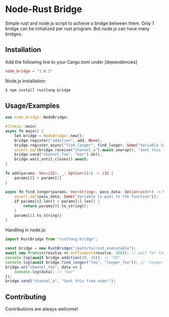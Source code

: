 # Node-Rust Bridge

Simple rust and node.js script to achieve a bridge between them.
Only 1 bridge can be initialized per rust program. But node.js can have many bridges.

## Installation

Add the following line to your Cargo.toml under [dependencies]

```toml
node_bridge = "1.0.2"
```
    
Node.js installation:
```bash
$ npm install rustlang-bridge
```
## Usage/Examples

```rust
use node_bridge::NodeBridge;

#[tokio::main]
async fn main() {
    let bridge = NodeBridge::new();
    bridge.register("addition", add, None);
    bridge.register_async("find_longer", find_longer, Some("Variable to pass to the function"));
    assert_eq!(bridge.receive("channel_a").await.unwrap(), "Sent this from node!");
    bridge.send("channel_foo", "bar").ok();
    bridge.wait_until_closes().await;
}
 
fn add(params: Vec<i32>, _: Option<()>) -> i32 {
    params[0] + params[1]
}
 
async fn find_longer(params: Vec<String>, pass_data: Option<&str>) -> String {
    assert_eq!(pass_data, Some("Variable to pass to the function"));
    if params[0].len() > params[1].len() {
        return params[0].to_string();
    }
    params[1].to_string()
}
```

Handling in node.js:

```javascript
import RustBridge from "rustlang-bridge";
 
const bridge = new RustBridge("/path/to/rust_executable");
await new Promise(resolve => setTimeout(resolve, 500)); // wait for the functions to initialize
console.log(await bridge.addition(10, 20)); // "30"
console.log(await bridge.find_longer("foo", "longer_foo")); // "longer_foo"
bridge.on("channel_foo", data => {
    console.log(data); // "bar"
});
bridge.send("channel_a", "Sent this from node!");
```
## Contributing

Contributions are always welcome!

